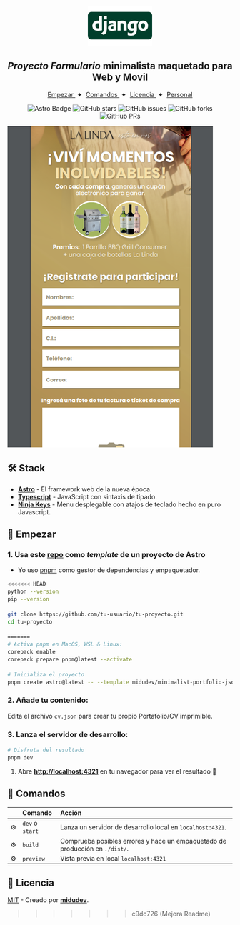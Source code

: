 <div align="center">
<img src="logo.png" height="90px" width="auto" /> 
<h2>
    <em>Proyecto Formulario</em> minimalista maquetado para Web y Movil
</h2>
<p>

</p>

</div>

<div align="center">
    <a href="#🚀-empezar">
        Empezar
    </a>
    <span>&nbsp;✦&nbsp;</span>
    <a href="#🧞-comandos">
        Comandos
    </a>
    <span>&nbsp;✦&nbsp;</span>
    <a href="#🔑-licencia">
        Licencia
    </a>
    <span>&nbsp;✦&nbsp;</span>
    <a href="https://pablotorres.dev">
        Personal
    </a>
   
</div>

<p></p>

<div align="center">

![Astro Badge](https://img.shields.io/badge/Astro-BC52EE?logo=astro&logoColor=fff&style=flat)
![GitHub stars](https://img.shields.io/github/stars/midudev/minimalist-portfolio-json)
![GitHub issues](https://img.shields.io/github/issues/midudev/minimalist-portfolio-json)
![GitHub forks](https://img.shields.io/github/forks/midudev/minimalist-portfolio-json)
![GitHub PRs](https://img.shields.io/github/issues-pr/midudev/minimalist-portfolio-json)

</div>

<img src="portada.png"></img>

## 🛠️ Stack

- [**Astro**](https://astro.build/) - El framework web de la nueva época.
- [**Typescript**](https://www.typescriptlang.org/) - JavaScript con sintaxis de tipado.
- [**Ninja Keys**](https://github.com/ssleptsov/ninja-keys) - Menu desplegable con atajos de teclado hecho en puro Javascript.


## 🚀 Empezar

### 1. Usa este [repo](https://github.com/midudev/minimalist-portfolio-json) como _template_ de un proyecto de Astro


- Yo uso [pnpm](https://pnpm.io/installation) como gestor de dependencias y empaquetador.

```bash
<<<<<<< HEAD
python --version
pip --version

git clone https://github.com/tu-usuario/tu-proyecto.git
cd tu-proyecto

=======
# Activa pnpm en MacOS, WSL & Linux:
corepack enable
corepack prepare pnpm@latest --activate

# Inicializa el proyecto
pnpm create astro@latest -- --template midudev/minimalist-portfolio-json
```

### 2. Añade tu contenido:
Edita el archivo `cv.json` para crear tu propio Portafolio/CV imprimible.
### 3. Lanza el servidor de desarrollo:

```bash
# Disfruta del resultado
pnpm dev
```


1. Abre [**http://localhost:4321**](http://localhost:4321/) en tu navegador para ver el resultado 🚀


## 🧞 Comandos

|     | Comando          | Acción                                        |
| :-- | :--------------- | :-------------------------------------------- |
| ⚙️  | `dev` o `start` | Lanza un servidor de desarrollo local en  `localhost:4321`.  |
| ⚙️  | `build`          | Comprueba posibles errores y hace un empaquetado de producción en `./dist/`.      |
| ⚙️  | `preview`        | Vista previa en local `localhost:4321` |



## 🔑 Licencia

[MIT](LICENSE.txt) - Creado por [**midudev**](https://midu.dev).
>>>>>>> c9dc726 (Mejora Readme)
